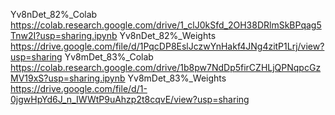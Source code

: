 Yv8nDet_82%_Colab    https://colab.research.google.com/drive/1_clJ0kSfd_2OH38DRlmSkBPqag5Tnw2I?usp=sharing.ipynb
Yv8nDet_82%_Weights  https://drive.google.com/file/d/1PqcDP8EslJczwYnHakf4JNg4zitP1Lrj/view?usp=sharing
Yv8mDet_83%_Colab    https://colab.research.google.com/drive/1b8pw7NdDp5firCZHLjQPNqpcGzMV19xS?usp=sharing.ipynb
Yv8mDet_83%_Weights  https://drive.google.com/file/d/1-0jgwHpYd6J_n_IWWtP9uAhzp2t8cqvE/view?usp=sharing
